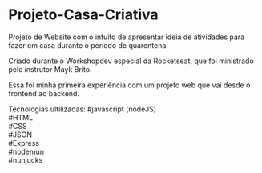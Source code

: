 # Projeto-Casa-Criativa
Projeto de Website com o intuito de apresentar ideia de atividades para fazer em casa durante o período de quarentena 

Criado durante o Workshopdev especial da Rocketseat, que foi ministrado pelo instrutor Mayk Brito.

Essa foi minha primeira experiência com um projeto web que vai desde o frontend ao backend.

Tecnologias ultilizadas:
#javascript (nodeJS)<br>
#HTML<br>
#CSS<br>
#JSON<br>
#Express<br>
#nodemun<br>
#nunjucks<br>

